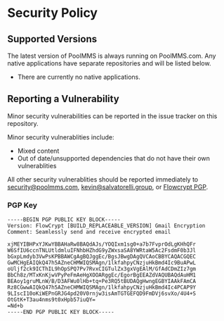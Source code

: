 # Security Policy

## Supported Versions
The latest version of PoolMMS is always running on PoolMMS.com. Any native applications have separate repositories and will be listed below.  

* There are currently no native applications.

## Reporting a Vulnerability

Minor security vulnerabilities can be reported in the issue tracker on this repository.  

Minor security vulnerablities include:
* Mixed content
* Out of date/unsupported dependencies that do not have their own vulnerablities

All other security vulnerablities should be reported immediately to security@poolmms.com, kevin@salvatorelli.group, or [Flowcrypt PGP](https://flowcrypt.com/me/kevinsalvatorelligrp).

### PGP Key
```
-----BEGIN PGP PUBLIC KEY BLOCK-----
Version: FlowCrypt [BUILD_REPLACEABLE_VERSION] Gmail Encryption
Comment: Seamlessly send and receive encrypted email

xjMEYIBHPxYJKwYBBAHaRw8BAQdAJs/YOQIxm1sg0+a7b7FvprOdLgKHhQFr
W6SfIU6ccnTNLUtldmluIFNhbHZhdG9yZWxsaSA8YWRtaW5Ac2FsdmF0b3Jl
bGxpLmdyb3VwPsKPBBAWCgAgBQJggEc/BgsJBwgDAgQVCAoCBBYCAQACGQEC
GwMCHgEAIQkQ47h5AZneCHMWIQSMAgn/1lkfahpyCNzjuHkBmd4Ic9BuAPwL
oUljf2ck9ICThIL9hOpSPQ7Pv7RvxCIGTulZx3gxVgEAlM/GfAdCDmZIz7gm
BbCh8z/MTxKnKjwVPyPeFmAeHgXOOARggEc/EgorBgEEAZdVAQUBAQdAuHM1
BEAoy1gruMLnW/B/D3AFWu0lHb+tq+Pe3RQ5tBUDAQgHwngEGBYIAAkFAmCA
Rz8CGwwAIQkQ47h5AZneCHMWIQSMAgn/1lkfahpyCNzjuHkBmd4Ic4PCAP9Y
9LIscI10oKiWEPnGRJG4pd20V0rnjw3isAmTGTGEFQD9FmDVj6svXo/4U4+S
OtGtK+T3au4nms9t0xHpb57iuQY=
=Nd+b
-----END PGP PUBLIC KEY BLOCK-----
```
